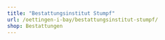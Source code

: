 ```yaml
---
title: "Bestattungsinstitut Stumpf"
url: /oettingen-i-bay/bestattungsinstitut-stumpf/
shop: Bestattungen
---
```

